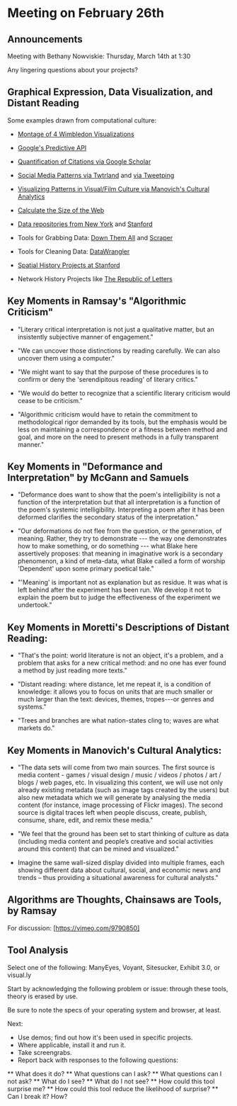 # Meeting on February 26th

## Announcements

Meeting with Bethany Nowviskie: Thursday, March 14th at 1:30

Any lingering questions about your projects? 

## Graphical Expression, Data Visualization, and Distant Reading

Some examples drawn from computational culture: 

* [Montage of 4 Wimbledon Visualizations](https://vimeo.com/8649045) 

* [Google's Predictive API](https://www.youtube.com/watch?v=u39rCNFWDEA)

* [Quantification of Citations via Google Scholar](http://scholar.google.com/citations?user=QP5JHg_7o_cC&hl=en)

* [Social Media Patterns via Twtrland](http://twtrland.com/profile/jenterysayers) and [via Tweetping](http://tweetping.net/#)

* [Visualizing Patterns in Visual/Film Culture via Manovich's Cultural Analytics](http://www.flickr.com/photos/culturevis/8349177898/lightbox/)

* [Calculate the Size of the Web](http://www.worldwidewebsize.com/)

* [Data repositories from New York](https://data.cityofnewyork.us/) and [Stanford](http://snap.stanford.edu/data/)

* Tools for Grabbing Data: [Down Them All](http://www.downthemall.net/) and [Scraper](https://chrome.google.com/webstore/detail/scraper/mbigbapnjcgaffohmbkdlecaccepngjd)

* Tools for Cleaning Data: [DataWrangler](http://vis.stanford.edu/wrangler/)

* [Spatial History Projects at Stanford](http://www.stanford.edu/group/spatialhistory/cgi-bin/site/viz.php?id=393&project_id=0)

* Network History Projects like [The Republic of Letters](http://republicofletters.stanford.edu/case-study/visualizing-benjamin-franklins-correspondence-network/)

## Key Moments in Ramsay's "Algorithmic Criticism"

* "Literary critical interpretation is not just a qualitative matter, but an insistently subjective manner of engagement."

* "We can uncover those distinctions by reading carefully. We can also uncover them using a computer."
 
* "We might want to say that the purpose of these procedures is to confirm or deny the 'serendipitous reading' of literary critics." 
 
* "We would do better to recognize that a scientific literary criticism would cease to be criticism."

* "Algorithmic criticism would have to retain the commitment to methodological rigor demanded by its tools, but the emphasis would be less on maintaining a correspondence or a fitness between method and goal, and more on the need to present methods in a fully transparent manner." 

## Key Moments in "Deformance and Interpretation" by McGann and Samuels

* "Deformance does want to show that the poem's intelligibility is not a function of the interpretation but that all interpretation is a function of the poem's systemic intelligibility. Interpreting a poem after it has been deformed clarifies the secondary status of the interpretation."  

* "Our deformations do not flee from the question, or the generation, of meaning. Rather, they try to demonstrate --- the way one demonstrates how to make something, or do something --- what Blake here assertively proposes: that meaning in imaginative work is a secondary phenomenon, a kind of meta-data, what Blake called a form of worship 'Dependent' upon some primary poetical tale." 

* "'Meaning' is important not as explanation but as residue. It was what is left behind after the experiment has been run. We develop it not to explain the poem but to judge the effectiveness of the experiment we undertook."

## Key Moments in Moretti's Descriptions of Distant Reading: 

* "That's the point: world literature is not an object, it's a problem, and a problem that asks for a new critical method: and no one has ever found a method by just reading more texts."

* "Distant reading: where distance, let me repeat it, is a condition of knowledge: it allows you to focus on units that are much smaller or much larger than the text: devices, themes, tropes---or genres and systems."  

* "Trees and branches are what nation-states cling to; waves are what markets do."  

## Key Moments in Manovich's Cultural Analytics: 

* "The data sets will come from two main sources. The first source is media content - games / visual design / music / videos / photos / art / blogs / web pages, etc. In visualizing this content, we will use not only already existing metadata (such as image tags created by the users) but also new metadata which we will generate by analysing the media content (for instance, image processing of Flickr images). The second source is digital traces left when people discuss, create, publish, consume, share, edit, and remix these media."

* "We feel that the ground has been set to start thinking of culture as data (including media content and people’s creative and social activities around this content) that can be mined and visualized." 

* Imagine the same wall-sized display divided into multiple frames, each showing different data about cultural, social, and economic news and trends – thus providing a situational awareness for cultural analysts."

## Algorithms are Thoughts, Chainsaws are Tools, by Ramsay

For discussion: [https://vimeo.com/9790850]

## Tool Analysis

Select one of the following: ManyEyes, Voyant, Sitesucker, Exhibit 3.0, or visual.ly

Start by acknowledging the following problem or issue: through these tools, theory is erased by use.  

Be sure to note the specs of your operating system and browser, at least. 

Next: 

* Use demos; find out how it's been used in specific projects.
* Where applicable, install it and run it. 
* Take screengrabs. 
* Report back with responses to the following questions:  

** What does it do? 
** What questions can I ask? 
** What questions can I not ask? 
** What do I see?
** What do I not see? 
** How could this tool surprise me? 
** How could this tool reduce the likelihood of surprise? 
** Can I break it? How? 
